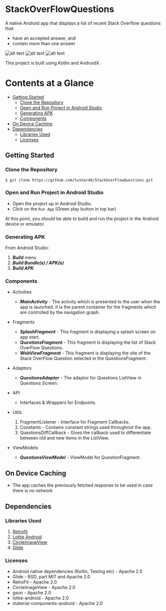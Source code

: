 # StackOverFlowQuestions

A native Android app that displays a list of recent Stack Overflow questions that:
- have an accepted answer, and
- contain more than one answer

​![alt text](https://github.com/tushar40/StackOverFlowQuestions/blob/master/readme-images/splash_screen.png)
​![alt text](https://github.com/tushar40/StackOverFlowQuestions/blob/master/readme-images/questions_screen.png)
​![alt text](https://github.com/tushar40/StackOverFlowQuestions/blob/master/readme-images/webview_screen.png)


This project is built using Kotlin and AndroidX.

# Contents at a Glance
* [Getting Started](#getting-started)
  * [Clone the Repository](#clone-the-repository)
  * [Open and Run Project in Android Studio](#open-and-run-project-in-android-studio)
  * [Generating APK](#generating-apk)
  * [Components](#components)
* [On Device Caching](#on-device-caching)
* [Dependencies](#dependencies)
  * [Libraries Used](#libraries-used)
  * [Licenses](#licenses)
## Getting Started

### Clone the Repository

```
$ git clone https://github.com/tushar40/StackOverFlowQuestions.git
```

### Open and Run Project in Android Studio

- Open the project up in Android Studio.
- Click on the `Run App` (Green play button in top bar)

At this point, you *should* be able to build and run the project in the Android device or emulator.

### Generating APK

From Android Studio:

1. ***Build*** menu
2. ***Build Bundle(s) / APK(s)***
3. ***Build APK***

### Components
- Activities
  - ***MainActivity*** - The activity which is presented to the user when the app is launched. It is the parent container for the fragments which are controlled by the navigation graph.

- Fragments
  - ***SplashFragment*** - This fragment is displaying a splash screen on app start.
  - ***QuestionsFragment*** - This fragment is displaying the list of Stack OverFlow Questions.
   - ***WebViewFragment*** - This fragment is displaying the site of the Stack OverFlow Question selected in the QuestionsFragment.


- Adaptors
  - ***QuestionsAdapter*** - The adaptor for Questions ListView in Questions Screen.

- API
  - Interfaces & Wrappers for Endpoints.

- Utils
  1. FragmentListener - Interface for Fragment Callbacks.
  2. Constants - Contains constant strings used throughout the app.
  3. QuestionsDiffCallback - Gives the callback used to differentiate between old and new items in the ListView.

- ViewModels
  - ***QuestionsViewModel*** - ViewModel for QuestionFragment.

## On Device Caching
  - The app caches the previously fetched response to be used in case there is no network.

## Dependencies

### Libraries Used

  1. [Retrofit](https://square.github.io/retrofit/)
  2. [Lottie Android](https://github.com/airbnb/lottie-android)
  3. [CircleImageView](https://github.com/hdodenhof/CircleImageView)
  4. [Glide](https://github.com/bumptech/glide)

### Licenses

- Android native dependencies (Kotlin, Testing etc) - Apache 2.0
- Glide - BSD, part MIT and Apache 2.0
- RetroFit - Apache 2.0
- CircleImageView - Apache 2.0
- gson - Apache 2.0
- lottie-android - Apache 2.0
- material-components-android - Apache 2.0
